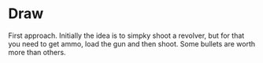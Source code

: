 # Draw
 First approach.
 Initially the idea is to simpky shoot a revolver, but for that you need to get ammo, load the gun and then shoot. Some bullets are worth more than others.

